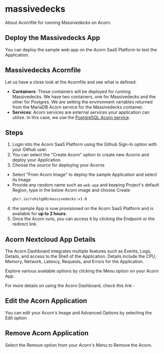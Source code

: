 # massivedecks
About Acornfile for running Massivedecks on Acorn.

## Deploy the Massivedecks App

You can deploy the sample web app on the Acorn SaaS Platform to test the Application.

## Massivedecks Acornfile

Let us have a close look at the Acornfile and see what is defined:

- **Containers**: These containers will be deployed for running Massivedecks. We have two containers, one for Massivedecks and the other for Postgres. We are setting the environment variables returned from the MariaDB Acorn service for the Massivedecks container.
- **Services**: Acorn services are external services your application can utilize. In this case, we use the [PostgreSQL Acorn service](https://github.com/acorn-io/postgres/pkgs/container/postgres).

## Steps

1. Login into the Acorn SaaS Platform using the Github Sign-In option with your Github user.
2. You can select the "Create Acorn" option to create new Acorns and deploy your Application.
3. Choose the source for deploying your Acorns
  * Select "From Acorn Image" to deploy the sample Application and select its Image
  * Provide any random name such as `web-app` and keeping Project's default Region, type in the below Acorn image and choose Create 
    ```bash
    ghcr.io/rohitg00/massivedecks:v1.0
    ```
4. the sample App is now provisioned on the Acorn SaaS Platform and is available for **up to 2 hours**.
5. Once the Acorn runs, you can access it by clicking the Endpoint or the redirect link.

## Acorn Nextcloud App Details

The Acorn Dashboard integrates multiple features such as Events, Logs, Details, and access to the Shell of the Application. Details include the CPU, Memory, Network, Latency, Requests, and Errors for the Application.

Explore various available options by clicking the Menu option on your Acorn App.

For more details on using the Acorn Dashboard, check this link - 

## Edit the Acorn Application

You can edit your Acorn's Image and Advanced Options by selecting the Edit option 

## Remove Acorn Application

Select the Remove option from your Acorn's Menu to Remove the Acorn.
